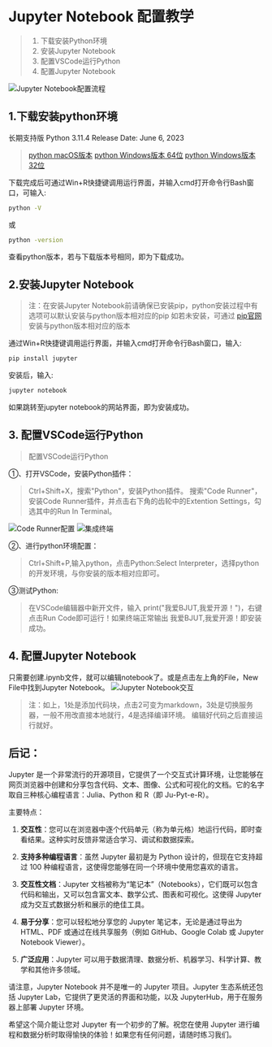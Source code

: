 # Jupyter Notebook 配置教学

>1. 下载安装Python环境
>2. 安装Jupyter Notebook
>3. 配置VSCode运行Python
>4. 配置Jupyter Notebook

![Jupyter Notebook配置流程](./Image/jupyter配置流程.jpg)

## 1.下载安装python环境
长期支持版
Python 3.11.4
Release Date: June 6, 2023
>[python macOS版本](https://www.python.org/ftp/python/3.11.4/python-3.11.4-macos11.pkg)
[python Windows版本 64位](https://www.python.org/ftp/python/3.11.4/python-3.11.4-amd64.exe)
[python Windows版本 32位](https://www.python.org/ftp/python/3.11.4/python-3.11.4.exe)

下载完成后可通过Win+R快捷键调用运行界面，并输入cmd打开命令行Bash窗口，可输入:
``````Bash
python -V
``````
或
``````Bash
python -version
``````
查看python版本，若与下载版本号相同，即为下载成功。

## 2.安装Jupyter Notebook
>注：在安装Jupyter Notebook前请确保已安装pip，python安装过程中有选项可以默认安装与python版本相对应的pip 如若未安装，可通过 [pip官网](https://pypi.org/project/pip/) 安装与python版本相对应的版本

通过Win+R快捷键调用运行界面，并输入cmd打开命令行Bash窗口，输入:
``````Bash
pip install jupyter
``````
安装后，输入:
``````Bash
jupyter notebook
``````
如果跳转至jupyter notebook的网站界面，即为安装成功。

## 3. 配置VSCode运行Python
>配置VSCode运行Python

①、打开VSCode，安装Python插件：
>Ctrl+Shift+X，搜索"Python"，安装Python插件。
搜索"Code Runner"，安装Code Runner插件，并点击右下角的齿轮中的Extention Settings，勾选其中的Run In Terminal。

![Code Runner配置](./Image/Code%20Runner配置.png)
![集成终端](./Image/集成终端.png)

②、进行python环境配置：
>Ctrl+Shift+P,输入python，点击Python:Select Interpreter，选择python的开发环境，与你安装的版本相对应即可。

③测试Python: 
>在VSCode编辑器中新开文件，输入 print("我爱BJUT,我爱开源！")，右键点击Run Code即可运行！如果终端正常输出 我爱BJUT,我爱开源！即安装成功。

## 4. 配置Jupyter Notebook
只需要创建.ipynb文件，就可以编辑notebook了。或是点击左上角的File，New File中找到Jupyter Notebook。
![Jupyter Notebook交互](./Image/Jupyter%20Notebook交互.png)
>注：如上，1处是添加代码块，点击2可变为markdown，3处是切换服务器，一般不用改直接本地就行，4是选择编译环境。 编辑好代码之后直接运行就好。

## 后记：

Jupyter 是一个非常流行的开源项目，它提供了一个交互式计算环境，让您能够在网页浏览器中创建和分享包含代码、文本、图像、公式和可视化的文档。它的名字取自三种核心编程语言：Julia、Python 和 R（即 Ju-Pyt-e-R）。

主要特点：

1. **交互性**：您可以在浏览器中逐个代码单元（称为单元格）地运行代码，即时查看结果。这种实时反馈非常适合学习、调试和数据探索。

2. **支持多种编程语言**：虽然 Jupyter 最初是为 Python 设计的，但现在它支持超过 100 种编程语言，这使得您能够在同一个环境中使用您喜欢的语言。

3. **交互性文档**：Jupyter 文档被称为“笔记本”（Notebooks），它们既可以包含代码和输出，又可以包含富文本、数学公式、图表和可视化。这使得 Jupyter 成为交互式数据分析和展示的绝佳工具。

4. **易于分享**：您可以轻松地分享您的 Jupyter 笔记本，无论是通过导出为 HTML、PDF 或通过在线共享服务（例如 GitHub、Google Colab 或 Jupyter Notebook Viewer）。

5. **广泛应用**：Jupyter 可以用于数据清理、数据分析、机器学习、科学计算、教学和其他许多领域。

请注意，Jupyter Notebook 并不是唯一的 Jupyter 项目。Jupyter 生态系统还包括 Jupyter Lab，它提供了更灵活的界面和功能，以及 JupyterHub，用于在服务器上部署 Jupyter 环境。

希望这个简介能让您对 Jupyter 有一个初步的了解。祝您在使用 Jupyter 进行编程和数据分析时取得愉快的体验！如果您有任何问题，请随时练习我们。
